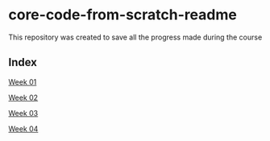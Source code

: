 # core-code-from-scratch-readme
This repository was created to save all the progress made during the course 

## Index
[Week 01](https://github.com/ielopezf/core-code-from-scratch-readme/blob/main/Week01.md "Week 01")

[Week 02](https://github.com/ielopezf/core-code-from-scratch-readme/blob/main/Week02.md "Week 02")

[Week 03](https://github.com/ielopezf/core-code-from-scratch-readme/blob/main/Week03.md "Week 03")

[Week 04](https://github.com/ielopezf/core-code-from-scratch-readme/blob/main/Week04.md "Week 04")
